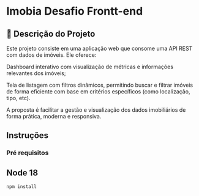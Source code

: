# Imobia Desafio Frontt-end

## 📌 Descrição do Projeto
<p>Este projeto consiste em uma aplicação web que consome uma API REST com dados de imóveis. Ele oferece:

Dashboard interativo com visualização de métricas e informações relevantes dos imóveis;

Tela de listagem com filtros dinâmicos, permitindo buscar e filtrar imóveis de forma eficiente com base em critérios específicos (como localização, tipo, etc).

A proposta é facilitar a gestão e visualização dos dados imobiliários de forma prática, moderna e responsiva.</p>

## Instruções

### Pré requisitos

## Node 18

```bash
npm install
```
